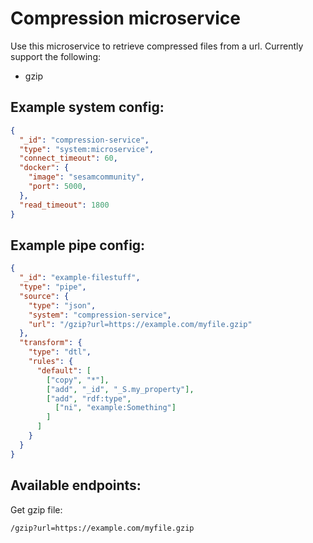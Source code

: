 # Compression microservice

Use this microservice to retrieve compressed files from a url.
Currently support the following:
* gzip

Example system config:
---------------------------
```json
{
  "_id": "compression-service",
  "type": "system:microservice",
  "connect_timeout": 60,
  "docker": {
    "image": "sesamcommunity",
    "port": 5000,
  },
  "read_timeout": 1800
}
```

Example pipe config:
--------------------
```json
{
  "_id": "example-filestuff",
  "type": "pipe",
  "source": {
    "type": "json",
    "system": "compression-service",
    "url": "/gzip?url=https://example.com/myfile.gzip"
  },
  "transform": {
    "type": "dtl",
    "rules": {
      "default": [
        ["copy", "*"],
        ["add", "_id", "_S.my_property"],
        ["add", "rdf:type",
          ["ni", "example:Something"]
        ]
      ]
    }
  }
}
```


Available endpoints:
--------------------
Get gzip file:
```
/gzip?url=https://example.com/myfile.gzip
```
